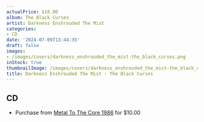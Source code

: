 ```yaml
---
actualPrice: $10.00
album: The Black Curses
artist: Darkness Enshrouded The Mist
categories:
- CD
date: '2024-07-09T13:44:35'
draft: false
images:
- /images/covers/darkness_enshrouded_the_mist-the_black_curses.png
inStock: true
thumbnailImage: /images/covers/darkness_enshrouded_the_mist-the_black_curses-thumb.png
title: Darkness Enshrouded The Mist - The Black Curses
---
```


## CD
* Purchase from [Metal To The Core 1986](https://metaltothecore1986.com/shop/darkness-enshrouded-the-mist-the-black-curses-cd/) for $10.00
